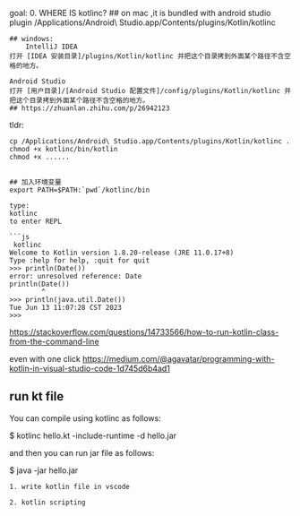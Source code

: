goal:
    0. WHERE IS kotlinc?
    ## on mac ,it is bundled with android studio plugin
    /Applications/Android\ Studio.app/Contents/plugins/Kotlin/kotlinc


    ## windows:
        IntelliJ IDEA
    打开 [IDEA 安装目录]/plugins/Kotlin/kotlinc 并把这个目录拷到外面某个路径不含空格的地方。

    Android Studio
    打开 [用户目录]/[Android Studio 配置文件]/config/plugins/Kotlin/kotlinc 并把这个目录拷到外面某个路径不含空格的地方。
    ## https://zhuanlan.zhihu.com/p/26942123




tldr:
```shell
cp /Applications/Android\ Studio.app/Contents/plugins/Kotlin/kotlinc .
chmod +x kotlinc/bin/kotlin
chmod +x ......


## 加入环境变量
export PATH=$PATH:`pwd`/kotlinc/bin

type:
kotlinc
to enter REPL

```js
 kotlinc
Welcome to Kotlin version 1.8.20-release (JRE 11.0.17+8)
Type :help for help, :quit for quit
>>> println(Date())
error: unresolved reference: Date
println(Date())
        ^
>>> println(java.util.Date())
Tue Jun 13 11:07:28 CST 2023
>>>
```

https://stackoverflow.com/questions/14733566/how-to-run-kotlin-class-from-the-command-line

even with one click
https://medium.com/@agavatar/programming-with-kotlin-in-visual-studio-code-1d745d6b4ad1
## run kt file
You can compile using kotlinc as follows:

$ kotlinc hello.kt -include-runtime -d hello.jar

and then you can run jar file as follows:

$ java -jar hello.jar


    1. write kotlin file in vscode 
    
    2. kotlin scripting